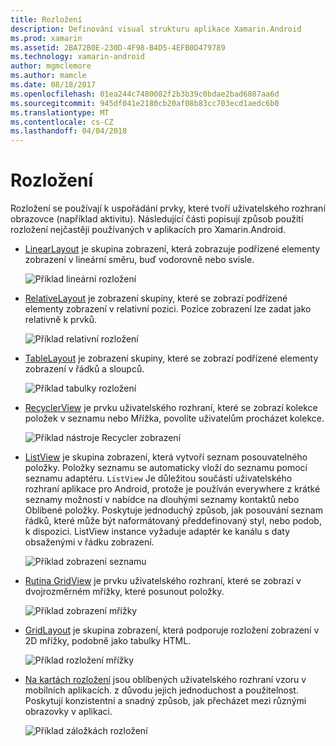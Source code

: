 ```yaml
---
title: Rozložení
description: Definování visual strukturu aplikace Xamarin.Android
ms.prod: xamarin
ms.assetid: 2BA72B0E-230D-4F98-B4D5-4EFB0D479789
ms.technology: xamarin-android
author: mgmclemore
ms.author: mamcle
ms.date: 08/18/2017
ms.openlocfilehash: 01ea244c7480082f2b3b39c0bdae2bad6807aa6d
ms.sourcegitcommit: 945df041e2180cb20af08b83cc703ecd1aedc6b0
ms.translationtype: MT
ms.contentlocale: cs-CZ
ms.lasthandoff: 04/04/2018
---
```

# <a name="layouts"></a>Rozložení

Rozložení se používají k uspořádání prvky, které tvoří uživatelského rozhraní obrazovce (například aktivitu). Následující části popisují způsob použití rozložení nejčastěji používaných v aplikacích pro Xamarin.Android.

-   [LinearLayout](~/android/user-interface/layouts/linear-layout.md) je skupina zobrazení, která zobrazuje podřízené elementy zobrazení v lineární směru, buď vodorovně nebo svisle.

    ![Příklad lineární rozložení](images/linear-layout.png)

-   [RelativeLayout](~/android/user-interface/layouts/relative-layout.md) je zobrazení skupiny, které se zobrazí podřízené elementy zobrazení v relativní pozici. Pozice zobrazení lze zadat jako relativně k prvků.

    ![Příklad relativní rozložení](images/relative-layout.png)

-   [TableLayout](~/android/user-interface/layouts/table-layout.md) je zobrazení skupiny, které se zobrazí podřízené elementy zobrazení v řádků a sloupců.

    ![Příklad tabulky rozložení](images/table-layout.png)

-   [RecyclerView](~/android/user-interface/layouts/recycler-view/index.md) je prvku uživatelského rozhraní, které se zobrazí kolekce položek v seznamu nebo Mřížka, povolíte uživatelům procházet kolekce.

    ![Příklad nástroje Recycler zobrazení](images/recycler-view.png)

-   [ListView](~/android/user-interface/layouts/list-view/index.md) je skupina zobrazení, která vytvoří seznam posouvatelného položky. Položky seznamu se automaticky vloží do seznamu pomocí seznamu adaptéru. `ListView` Je důležitou součástí uživatelského rozhraní aplikace pro Android, protože je používán everywhere z krátké seznamy možností v nabídce na dlouhými seznamy kontaktů nebo Oblíbené položky. Poskytuje jednoduchý způsob, jak posouvání seznam řádků, které může být naformátovaný předdefinovaný styl, nebo podob, k dispozici. ListView instance vyžaduje adaptér ke kanálu s daty obsaženými v řádku zobrazení.

    ![Příklad zobrazení seznamu](images/list-view.png)

-   [Rutina GridView](~/android/user-interface/layouts/grid-view.md) je prvku uživatelského rozhraní, které se zobrazí v dvojrozměrném mřížky, které posunout položky.

    ![Příklad zobrazení mřížky](images/grid-view.png)

-   [GridLayout](~/android/user-interface/layouts/grid-layout.md) je skupina zobrazení, která podporuje rozložení zobrazení v 2D mřížky, podobně jako tabulky HTML.

    ![Příklad rozložení mřížky](images/grid-layout.png)

-   [Na kartách rozložení](~/android/user-interface/layouts/tab-layout/index.md) jsou oblíbených uživatelského rozhraní vzoru v mobilních aplikacích. z důvodu jejich jednoduchost a použitelnost. Poskytují konzistentní a snadný způsob, jak přecházet mezi různými obrazovky v aplikaci.

    ![Příklad záložkách rozložení](images/tabbed-layout.png)
 
